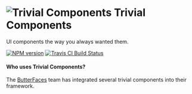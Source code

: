 # ![Trivial Components](http://trivial-components.github.io/trivial-components/img/logo-40x40.png) Trivial Components

UI components the way you always wanted them.

<span class="badge-npmversion"><a href="https://npmjs.org/package/trivial-components" title="View this project on NPM"><img src="https://img.shields.io/npm/v/trivial-components.svg" alt="NPM version" /></a></span>
<span class="badge-travisci"><a href="http://travis-ci.org/trivial-components/trivial-components" title="Check this project's build status on TravisCI"><img src="https://img.shields.io/travis/trivial-components/trivial-components/master.svg" alt="Travis CI Build Status" /></a></span>



#### Who uses Trivial Components?

The [ButterFaces](http://www.butterfaces.org/) team has integrated several trivial components into their framework.

